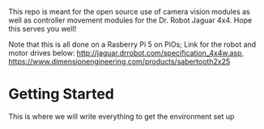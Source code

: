 This repo is meant for the open source use of camera vision modules as well as controller movement modules for the Dr. Robot Jaguar 4x4. 
Hope this serves you well!


Note that this is all done on a Rasberry Pi 5 on PiOs;
Link for the robot and motor drives below:
http://jaguar.drrobot.com/specification_4x4w.asp,
 https://www.dimensionengineering.com/products/sabertooth2x25

 # Getting Started

 This is where we will write everything to get the environment set up 
   
